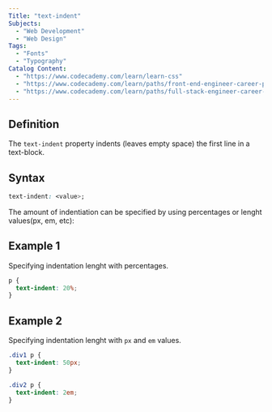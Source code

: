 ```yaml
---
Title: "text-indent"
Subjects:
  - "Web Development"
  - "Web Design"
Tags:
  - "Fonts"
  - "Typography"
Catalog Content:
  - "https://www.codecademy.com/learn/learn-css"
  - "https://www.codecademy.com/learn/paths/front-end-engineer-career-path"
  - "https://www.codecademy.com/learn/paths/full-stack-engineer-career-path"
---
```


## Definition 

The `text-indent` property indents (leaves empty space) the first line in a text-block.

## Syntax

```css
text-indent: <value>;
```

The amount of indentiation can be specified by using percentages or lenght values(px, em, etc): 

## Example 1

Specifying indentation lenght with percentages.

```css
p {
  text-indent: 20%;
}
```

## Example 2

Specifying indentation lenght with `px` and `em` values.

```css
.div1 p {
  text-indent: 50px;
}

.div2 p {
  text-indent: 2em;
}
```